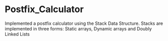 # Postfix_Calculator
Implemented a postfix calculator using the Stack Data Structure. Stacks are implemented in three forms: Static arrays, Dynamic arrays and Doubly Linked Lists
